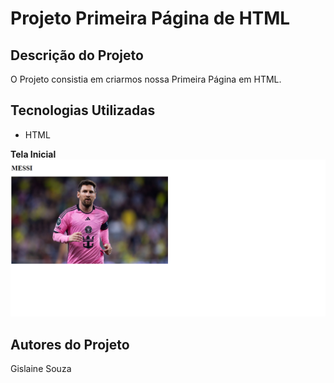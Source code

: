# Projeto Primeira Página de HTML
## Descrição do Projeto
O Projeto consistia em criarmos nossa Primeira Página em HTML.
## Tecnologias Utilizadas
* HTML

**Tela Inicial**
![](img/imagem8.png)
## Autores do Projeto
Gislaine Souza
